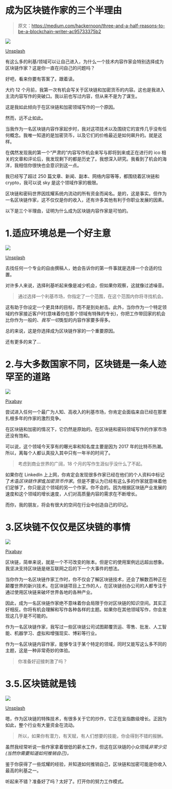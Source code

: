 # 成为区块链作家的三个半理由

> 原文：<https://medium.com/hackernoon/three-and-a-half-reasons-to-be-a-blockchain-writer-ac95733375b2>

![](img/7bd90189cc0b53ba183f23a1b2575d7e.png)

[Unsplash](https://unsplash.com/photos/npxXWgQ33ZQ)

有这么多的利基/领域可以让自己进入，为什么一个技术内容作家会特别选择成为区块链作家？这是你一直在问自己的问题吗？

好吧，看来你要有答案了。跟着读。

大约 12 个月前，我第一次有机会写关于区块链和加密货币的内容。这也是我进入主流内容写作的突破口。我以前也写过内容，但从来不是为了谋生。

这是我如此倾向于在区块链和加密领域写作的一个原因。

然而，远不止如此。

当我作为一名区块链内容作家起步时，我对这项技术以及围绕它的宣传几乎没有任何概念。我唯一知道的是加密货币，以及它们的价格最近是如何飙升的。就是这样。

在偶然发现我的第一个“严肃的”内容写作机会来写与即将到来或正在进行的 ico 相关的文章和评论后，我发现剩下的都是历史了。我想深入研究。我看到了机会的海洋，我相信你很快也会意识到这一点。

我已经写了超过 250 篇文章、新闻、副本、网络内容等等，都围绕着区块链和 crypto，我可以说 sky 是这个领域作家的极限。

区块链和密码世界因炫耀系统内流动的所有资金而闻名。是的，这是事实。但作为一名区块链作家，这不仅仅是你的收入，还有许多其他有利于你职业发展的因素。

以下是三个半理由，证明为什么成为区块链内容作家是可怕的。

# 1.适应环境总是一个好主意

![](img/9cd2981de9caa4aa2fe0b668c6167255.png)

[Unsplash](https://pixabay.com/en/doors-choices-choose-open-decision-1767563/)

去找任何一个专业的自由撰稿人，她会告诉你的第一件事就是选择一个合适的位置。

对许多人来说，选择利基听起来像是减少机会，但如果你观察，这就像过滤噪音。

> 通过选择一个利基市场，你指定了一个范围，在这个范围内你将寻找机会。

这有助于你设定一个更具体的目标，而不是到处射击。此外，当你作为一个特定领域的作家接近客户时(意味着你在那个领域有特殊的专长)，你把工作带回家的机会比你作为一般的、*我写一切*类型的内容作家要多得多。

总的来说，这是你选择成为区块链作家的一个重要原因。

还有更多的来了…

# 2.与大多数国家不同，区块链是一条人迹罕至的道路

![](img/66fab94969eb866ad38aa0d626963858.png)

[Pixabay](https://pixabay.com/en/woodland-road-falling-leaf-natural-656969/)

尝试进入任何一个最广为人知、高收入的利基市场，你肯定会面临来自已经在那里扎根多年的作家的激烈竞争。

在区块链和加密的情况下，它仍然是原始的。在区块链和密码领域写作的作家市场还没有饱和。

可以说，这个领域今天享有的曝光率和知名度主要是因为 2017 年的比特币热潮。所以，离每个人都认真投入其中只有一年半的时间了。

> 考虑到商业世界的广阔，18 个月的写作生涯似乎没什么了不起。

如果你在 LinkedIn 上上网，你肯定会发现很多作家已经在他们的个人资料中标记了术语*区块链作家*或*加密货币作家*。但是不要认为已经有这么多的作家就意味着他们足够了，你只是这个领域的另一个作家。你不会的。因为根据区块链产业发展的速度和这个领域的增长速度，人们对高质量内容的需求在不断增长。

而你，我的朋友，将会有很大的空间在行业中创造自己的印记。

# 3.区块链不仅仅是区块链的事情

![](img/dd212846dbc8765c8895be01b57ea578.png)

[Pixabay](https://cdn.pixabay.com/photo/2018/03/07/19/41/blockchain-3206918_1280.png)

区块链，简单来说，就是一个不可改变的账本。但是它的使用案例远远超出想象。我坚决支持区块链是继互联网之后的下一个大事件的想法。

当你作为一名区块链作家工作时，你不仅会了解区块链技术，还会了解数百种正在颠覆世界的新兴技术。在区块链项目上工作的人，在区块链创办公司的人都专注于通过使用区块链来破坏世界各地的各种产业。

因此，成为一名区块链作家绝不意味着你会局限于你对区块链的知识空间。其实正好相反。你将有机会理解和写作各种各样的主题。如果你在其他领域写作，你会发现这几乎是不可能的。

作为一名区块链作家，我写过一些区块链公司试图颠覆货运、零售、批发、人工智能、机器学习、虚拟和增强现实、博彩等行业。

作为一名区块链内容作家，能够专注于某个特定的领域，同时又能写这么多不同的主题，这是一种非常奇妙的体验。

> 你准备好迎接刺激了吗？

# 3.5.区块链就是钱

![](img/dc57c4f215de73eb6f175cee8fd4845a.png)

[Unsplash](https://pixabay.com/en/bitcoin-cryptocurrency-digital-2007769/)

嗯，作为区块链的特殊技术，有很多关于它的炒作，它正在呈指数级增长。正因为如此，整个行业有大量资金在流动。

> 所以，如果你有潜力，有天赋，有人们想要的技能，你会得到不错的报酬。

虽然我经常听说一些作家拿着很低的薪水工作，但这在区块链的小众领域*非常少见(当然你需要知道如何推销自己)。*

鉴于你获得了一些炫耀的经验，并知道如何推销自己，区块链和加密可能是你收入最高的利基之一。

听起来不错？准备好了吗？太好了。打开你的努力工作模式。